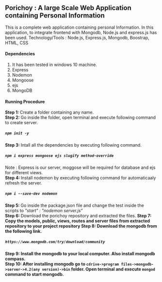 ## Porichoy : A large Scale Web Application containing Personal Information
This is a complete web application containing personal Information. In this application, to integrate frontend with Mongodb, Node.js and express.js has been used.
Technology/Tools : Node.js, Express.js, Mongodb, Boostrap, HTML, CSS

#### Dependencies
1. It has been tested in windows 10 machine. 
2. Express
3. Nodemon
4. Mongoose
5. ejs
6. MongoDB

#### Running Procedure
<b>Step 1: </b> Create a folder containing any name. <br>
<b>Step 2: </b> Go inside the folder, open terminal and execute following command to create server. <h5> `npm init -y` </h5> 
<b>Step 3: </b> Intall all the dependencies by executing following command. <h5> `npm i express mongoose ejs slugify method-override` </h5>
Note  : Express is our server, moggose will be required for database and ejs for different views. <br>
<b>Step 4: </b> Install nodemon by executing following command for automaticaaly refresh the server. <h5> `npm i --save-dev nodemon` </h5>
<b>Step 5: </b> Go inside the package.json file and change the test inside the scripts to <em> "start" : "nodemon server.js" </em> <br>
<b>Step 6: </b> Download the porichoy repository and extracted the files. <b>
<b>Step 7: </b> Copy the models, public, views, routes and server files from extracted repository to your project repository <b>
<b>Step 8: </b> Download the mongodb from the following link. <h5>`https://www.mongodb.com/try/download/community` </h5>
<b>Step 9: </b> Install the mongodb to your local computer. Also install mongodb compass. <br>
<b>Step 10: </b> After installing mongodb go to `cdrive->program files->mongodb->server->4.2(any version)->bin` folder. Open terminal and execute `mongod` command to start mongodb. <br>





